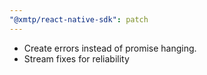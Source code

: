 ```yaml
---
"@xmtp/react-native-sdk": patch
---
```


- Create errors instead of promise hanging.
- Stream fixes for reliability
